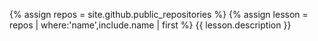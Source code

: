 {% assign repos = site.github.public_repositories %}
{% assign lesson = repos | where:'name',include.name | first %}
{{ lesson.description }}

